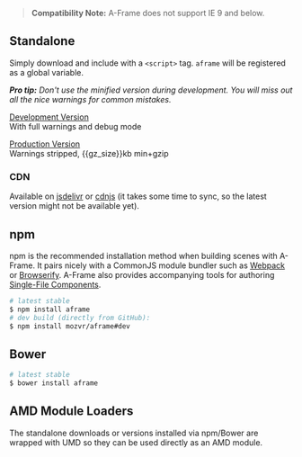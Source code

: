 > **Compatibility Note:** A-Frame does not support IE 9 and below.

## Standalone

Simply download and include with a `<script>` tag. `aframe` will be registered as a global variable.

_**Pro tip:** Don't use the minified version during development. You will miss out all the nice warnings for common mistakes._

<a class="button" href="/js/aframe.js" download>Development Version</a><br>
<span class="light info">With full warnings and debug mode</span>

<a class="button" href="/js/aframe.min.js" download>Production Version</a><br>
<span class="light info">Warnings stripped, {{gz_size}}kb min+gzip</span>

### CDN

Available on [jsdelivr](//cdn.jsdelivr.net/aframe/{{aframe_version}}/aframe.min.js) or [cdnjs](//cdnjs.cloudflare.com/ajax/libs/aframe/{{aframe_version}}/aframe.min.js) (it takes some time to sync, so the latest version might not be available yet).

## npm

npm is the recommended installation method when building scenes with A-Frame. It pairs nicely with a CommonJS module bundler such as [Webpack](http://webpack.github.io/) or [Browserify](http://browserify.org/). A-Frame also provides accompanying tools for authoring [Single-File Components](application.html#Single_File_Components).

```bash
# latest stable
$ npm install aframe
# dev build (directly from GitHub):
$ npm install mozvr/aframe#dev
```

## Bower

```bash
# latest stable
$ bower install aframe
```

## AMD Module Loaders

The standalone downloads or versions installed via npm/Bower are wrapped with UMD so they can be used directly as an AMD module.
